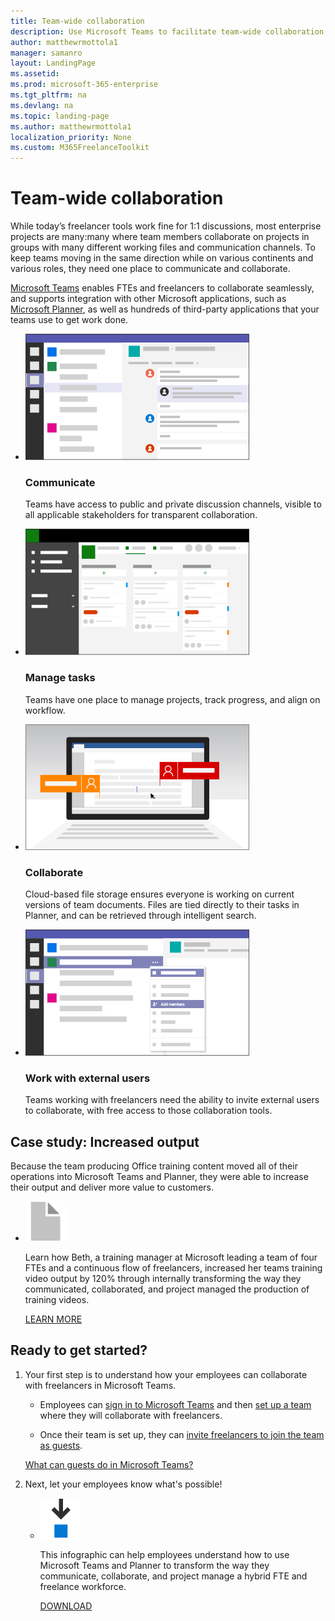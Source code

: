 ```yaml
---
title: Team-wide collaboration
description: Use Microsoft Teams to facilitate team-wide collaboration in an enterprise freelance program
author: matthewrmottola1
manager: samanro
layout: LandingPage
ms.assetid: 
ms.prod: microsoft-365-enterprise
ms.tgt_pltfrm: na
ms.devlang: na
ms.topic: landing-page
ms.author: matthewrmottola1
localization_priority: None 
ms.custom: M365FreelanceToolkit
---
```

Team-wide collaboration
===========================

While today’s freelancer tools work fine for 1:1 discussions, most enterprise projects are many:many where team members collaborate on projects in groups with many different working files and communication channels. To keep teams moving in the same direction while on various continents and various roles, they need one place to communicate and collaborate.

[Microsoft Teams](https://products.office.com/en-us/microsoft-teams/free) enables FTEs and freelancers to collaborate seamlessly, and supports integration with other Microsoft applications, such as [Microsoft Planner](https://products.office.com/en-us/business/task-management-software), as well as hundreds of third-party applications that your teams use to get work done.
<ul class="panelContent cardsW cols cols2">
    <li>
        <div class="cardSize">
            <div class="cardPadding">
                <div class="card">
                    <div class="cardImageOuter">
                        <div class="cardImage">
                            <img src="media/M365_Freelance_collaboration_teamsconversationsmall.png" alt="A Microsoft Teams site with a conversation in progress" />
                        </div>
                    </div>
                    <div class="cardText">
                        <h3>Communicate</h3>
                        <p>Teams have access to public and private discussion channels, visible to all applicable stakeholders for transparent collaboration.</p>
                    </div>
                </div>
            </div>
        </div>
    </li>
    <li>
        <div class="cardSize">
            <div class="cardPadding">
                <div class="card">
                    <div class="cardImageOuter">
                        <div class="cardImage">
                            <img src="media/M365_Freelance_collaboration_plannerviewsmall.png" alt="A Planner board inside a team" />
                        </div>
                    </div>
                    <div class="cardText">
                        <h3>Manage tasks</h3>
                        <p>Teams have one place to manage projects, track progress, and align on workflow.</p>
                    </div>
                </div>
            </div>
        </div>
    </li>
    <li>
        <div class="cardSize">
            <div class="cardPadding">
                <div class="card">
                    <div class="cardImageOuter">
                        <div class="cardImage">
                            <img src="media/Master_Collaboration_WordCollaboration_Word_358x201.png" alt="Two users working on a Word document" />
                        </div>
                    </div>
                    <div class="cardText">
                        <h3>Collaborate</h3>
                        <p>Cloud-based file storage ensures everyone is working on current versions of team documents. Files are tied directly to their tasks in Planner, and can be retrieved through intelligent search.</p>
                    </div>
                </div>
            </div>
        </div>
    </li>
    <li>
        <div class="cardSize">
            <div class="cardPadding">
                <div class="card">
                    <div class="cardImageOuter">
                        <div class="cardImage">
                            <img src="media/M365_Freelance_collaboration_guestaccess.png" alt="Someone inviting a guest user to Microsoft Teams" />
                        </div>
                    </div>
                    <div class="cardText">
                        <h3>Work with external users</h3>
                        <p>Teams working with freelancers need the ability to invite external users to collaborate, with free access to those collaboration tools.</p>
                    </div>
                </div>
            </div>
        </div>
    </li>
</ul>

Case study: Increased output
----------------------------

Because the team producing Office training content moved all of their operations into Microsoft Teams and Planner, they were able to increase their output and deliver more value to customers.

<ul class="panelContent cardsF">
    <li>
        <div class="cardSize">
            <div class="cardPadding">
                <div class="card">
                    <div class="cardImageOuter">
                        <div class="cardImage">
                            <img src="media/document.png" alt="a document icon" />
                        </div>
                    </div>
                    <div class="cardText">
                        <p>Learn how Beth, a training manager at Microsoft leading a team of four FTEs and a continuous flow of freelancers, increased her teams training video output by 120% through internally transforming the way they communicated, collaborated, and project managed the production of training videos.</p>
                        <p><a href="teamwidecollaborationcasestudy.md">LEARN MORE</a></p>
                    </div>
                </div>
            </div>
        </div>
    </li>
</ul>

Ready to get started?
---------------------

<ol>
    <li>
        <p>Your first step is to understand how your employees can collaborate with freelancers in Microsoft Teams.</p>
        <ul>
            <li>
                <p>Employees can <a href="https://support.office.com/article/6723dc43-dbc0-46e6-af49-8a2d1c5cb937">sign in to Microsoft Teams</a> and then <a href="https://support.office.com/article/702a2977-e662-4038-bef5-bdf8ee47b17b">set up a team</a> where they will collaborate with freelancers.</p>
            </li>
            <li>
                <p>Once their team is set up, they can <a href="https://support.office.com/article/fccb4fa6-f864-4508-bdde-256e7384a14f">invite freelancers to join the team as guests</a>.</p>
            </li>
        </ul>
        <p><a href="https://support.office.com/article/d03fdf5b-1a6e-48e4-8e07-b13e1350ec7b">What can guests do in Microsoft Teams?</a></P>
    </li>
    <li>
        <p>Next, let your employees know what's possible!</p>
        <ul class="panelContent cardsF">
            <li>
                <div class="cardSize">
                    <div class="cardPadding">
                        <div class="card">
                            <div class="cardImageOuter">
                                <div class="cardImage">
                                    <img src="media/download-blue.png" alt="Downloadable infographic" />
                                </div>
                            </div>
                            <div class="cardText">
                                <p>This infographic can help employees understand how to use Microsoft Teams and Planner to transform the way they communicate, collaborate, and project manage a hybrid FTE and freelance workforce.</p>
                                <p><a href="media/M365-FreelanceToolkit-TearSheet-TeamCollaboration.pdf">DOWNLOAD</a></p>
                            </div>
                        </div>
                    </div>
                </div>
            </li>
        </ul>
    </li>
</ul>
